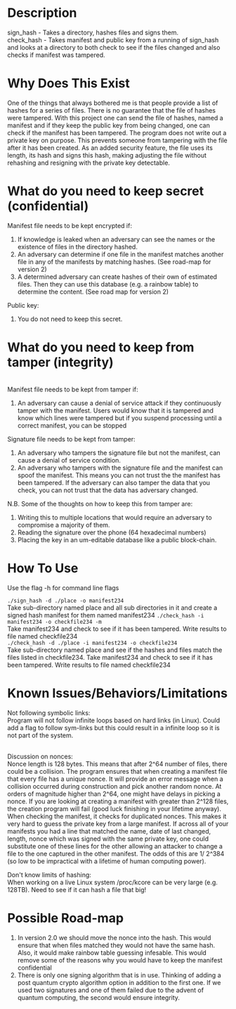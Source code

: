 <h1>Description</h1>
sign_hash - Takes a directory, hashes files and signs them.<br>
check_hash - Takes manifest and public key from a running of sign_hash and looks at a directory to both check to see if the files changed and also checks if manifest was tampered.<br>

<h1>Why Does This Exist<br></h1>
One of the things that always bothered me is that people provide a list of hashes for a series of files. There is no guarantee that the file of hashes were tampered. With this project one can send the file of hashes, named a manifest and if they keep the public key from being changed, one can check if the manifest has been tampered. The program does not write out a private key on purpose. This prevents someone from tampering with the file after it has been created. As an added security feature, the file uses its length, its hash and signs this hash, making adjusting the file without rehashing and resigning with the private key detectable. <br>

<h1>What do you need to keep secret (confidential)<br></h1>
Manifest file needs to be kept encrypted if:<br>
<ol>
<li>If knowledge is leaked when an adversary can see the names or the existence of files in the directory hashed.</li>
<li>An adversary can determine if one file in the manifest matches another file in any of the manifests by matching hashes. (See road-map for version 2)</li>
<li>A determined adversary can create hashes of their own of estimated files. Then they can use this database (e.g. a rainbow table) to determine the content. (See road map for version 2)</li>
</ol>
Public key:
<ol>
<li>You do not need to keep this secret.</li>
</ol>
<h1>What do you need to keep from tamper (integrity)<br></h1>
<br></h1>
Manifest file needs to be kept from tamper if:<br>
<ol>
<li>An adversary can cause a denial of service attack if they continuously tamper with the manifest. Users would know that it is tampered and know which lines were tampered but if you suspend processing until a correct manifest, you can be stopped </li>
</ol>
Signature file needs to be kept from tamper:
<ol><li> An adversary who tampers the signature file but not the manifest, can cause a denial of service condition. </li>
<li>An adversary who tampers with the signature file and the manifest can spoof the manifest. This means you can not trust the the manifest has been tampered. If the adversary can also tamper the data that you check, you can not trust that the data has adversary changed.</li> </ol>
N.B. Some of the thoughts on how to keep this from tamper are:
<ol>
<li> Writing this to multiple locations that would require an adversary to compromise a majority of them.
<li> Reading the signature over the phone (64 hexadecimal numbers)
<li>Placing the key in an um-editable database like a public block-chain.
</ol>

<h1> How To Use <br></h1>
Use the flag -h for command line flags <br>

`./sign_hash -d ./place -o manifest234 `<br>
Take sub-directory named place and all sub directories in it and create a signed hash manifest for them named manifest234
`./check_hash -i manifest234 -o checkfile234 -m` <br>
Take manifest234 and check to see if it has been tampered. Write results to file named checkfile234<br>
`./check_hash -d ./place -i manifest234 -o checkfile234`<br>
Take sub-directory named place and see if the hashes and files match the files listed in checkfile234. Take manifest234 and check to see if it has been tampered. Write results to file named checkfile234

<h1> Known Issues/Behaviors/Limitations <br></h1>
Not following symbolic links:<br>
Program will not follow infinite loops based on hard links (in Linux). Could add a flag to follow sym-links but this could result in a infinite loop so it is not part of the system.<br><br>

Discussion on nonces:<br>
Nonce length is 128 bytes. This means that after 2^64 number of files, there could be a collision. The program ensures that when creating a manifest file that every file has a unique nonce. It will provide an error message when a collision occurred during construction and pick another random nonce. At orders of magnitude higher than 2^64, one might have delays in picking a nonce. If you are looking at creating a manifest with greater than 2^128 files, the creation program will fail (good luck finishing in your lifetime anyway). When checking the manifest, it checks for duplicated nonces. This makes it very hard to guess the private key from a large manifest. If across all of your manifests you had a line that matched the name, date of last changed, length, nonce which was signed with the same private key, one could substitute one of these lines for the other allowing an attacker to change a file to the one captured in the other manifest. The odds of this are 1/ 2^384 (so low to be impractical with a lifetime of human computing power).<br>

Don't know limits of hashing:<br>
When working on a live Linux system /proc/kcore can be very large (e.g. 128TB). Need to see if it can hash a file that big!<br>

<h1>Possible Road-map <br></h1>
<ol>
<li> In version 2.0 we should move the nonce into the hash. This would ensure that when files matched they would not have the same hash. Also, it would make rainbow table guessing infesable. This would remove some of the reasons why you would have to keep the manifest confidential</li>
<li>There is only one signing algorithm that is in use. Thinking of adding a post quantum crypto algorithm option in addition to the first one. If we used two signatures and one of them failed due to the advent of quantum computing, the second would ensure integrity.</li><br>
